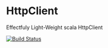 # HttpClient
Effectfuly Light-Weight scala HttpClient

[![Build Status](https://travis-ci.org/MideO/HttpClient.svg?branch=master)](https://travis-ci.org/MideO/HttpClient)